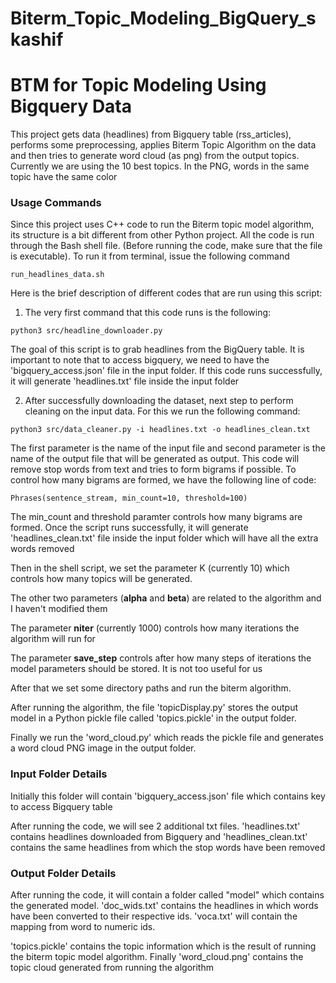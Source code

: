 # Biterm_Topic_Modeling_BigQuery_skashif

# BTM for Topic Modeling Using Bigquery Data

This project gets data (headlines) from Bigquery table (rss_articles), performs some preprocessing, applies Biterm Topic Algorithm on 
the data and then tries to generate word cloud (as png) from the output topics. Currently we are using the 10 best topics. In the PNG, words
in the same topic have the same color

### **Usage Commands**

Since this project uses C++ code to run the Biterm topic model algorithm, its structure is a bit different from other Python project.
All the code is run through the Bash shell file. (Before running the code, make sure that the file is executable). To run it from terminal,
issue the following command
```
run_headlines_data.sh
```

Here is the brief description of different codes that are run using this script:

1) The very first command that this code runs is the following:
```
python3 src/headline_downloader.py
```

The goal of this script is to grab headlines from the BigQuery table. It is important to note that to access bigquery, we need to have the 
'bigquery_access.json' file in the input folder. If this code runs successfully, it will generate 'headlines.txt' file inside the input folder

2) After successfully downloading the dataset, next step to perform cleaning on the input data. For this we run the following command:
```
python3 src/data_cleaner.py -i headlines.txt -o headlines_clean.txt
```

The first parameter is the name of the input file and second parameter is the name of the output file that will be generated as output. This code will remove stop words from text and tries to form bigrams if possible. To control how many bigrams are formed, we have the following
line of code:
```
Phrases(sentence_stream, min_count=10, threshold=100)
```

The min_count and threshold paramter controls how many bigrams are formed. Once the script runs successfully, it will generate 'headlines_clean.txt' file inside the input folder which will have all the extra words removed

Then in the shell script, we set the parameter K (currently 10) which controls how many topics will be generated.

The other two parameters (**alpha** and **beta**) are related to the algorithm and I haven't modified them

The parameter **niter** (currently 1000) controls how many iterations the algorithm will run for

The parameter **save_step** controls after how many steps of iterations the model parameters should be stored. It is not too useful for us

After that we set some directory paths and run the biterm algorithm.

After running the algorithm, the file 'topicDisplay.py' stores the output model in a Python pickle file called 'topics.pickle'
in the output folder.

Finally we run the 'word_cloud.py' which reads the pickle file and generates a word cloud PNG image in the output folder.


### **Input Folder Details**

Initially this folder will contain 'bigquery_access.json' file which contains key to access Bigquery table

After running the code, we will see 2 additional txt files. 'headlines.txt' contains headlines downloaded from Bigquery and 'headlines_clean.txt'
contains the same headlines from which the stop words have been removed

### **Output Folder Details**

After running the code, it will contain a folder called "model" which contains the generated model. 'doc_wids.txt' contains the headlines in which words have been converted to their respective ids. 'voca.txt' will contain the mapping from word to numeric ids. 

'topics.pickle' contains the topic information which is the result of running the biterm topic model algorithm. Finally 'word_cloud.png' contains the topic cloud generated from running the algorithm
